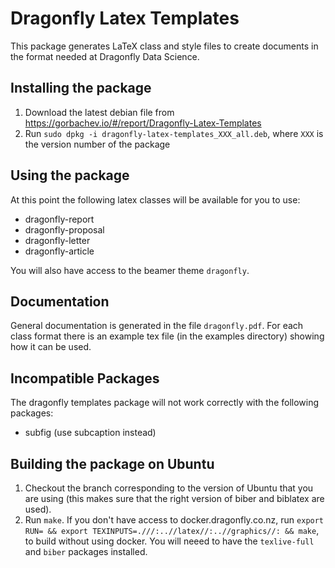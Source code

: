 Dragonfly Latex Templates
=========================

This package generates LaTeX class and style files to create documents in the 
format needed at Dragonfly Data Science.

## Installing the package

1. Download the latest debian file from https://gorbachev.io/#/report/Dragonfly-Latex-Templates
2. Run `sudo dpkg -i dragonfly-latex-templates_XXX_all.deb`, where `XXX` is the version number of the package

## Using the package

At this point the following latex classes will be available for you to use:

 - dragonfly-report
 - dragonfly-proposal
 - dragonfly-letter
 - dragonfly-article

You will also have access to the beamer theme `dragonfly`.

## Documentation

General documentation is generated in the file `dragonfly.pdf`. For each class format
there is an example tex file (in the examples directory) showing how it can be used. 

## Incompatible Packages

The dragonfly templates package will not work correctly with the following packages:

 - subfig (use subcaption instead)

## Building the package on Ubuntu

1. Checkout the branch corresponding to the version of Ubuntu that you are using
(this makes sure that the right version of biber and biblatex are used).  
2. Run `make`. If you don't have access to docker.dragonfly.co.nz, run
    `export RUN= && export TEXINPUTS=.///:..//latex//:..//graphics//: && make`, 
    to build without using docker. You will neeed to have the `texlive-full` and `biber`
    packages installed.

